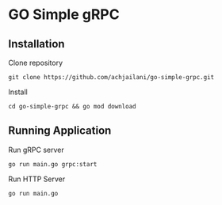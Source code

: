 # GO Simple gRPC

## Installation
Clone repository

```shell
git clone https://github.com/achjailani/go-simple-grpc.git
```
Install

```shell
cd go-simple-grpc && go mod download 
```

## Running Application
Run gRPC server
```shell
go run main.go grpc:start
```
Run HTTP Server
```shell
go run main.go
```
